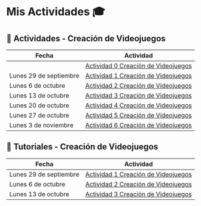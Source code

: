 # Mis Actividades  🎓

## 📅 Actividades - Creación de Videojuegos

| Fecha | Actividad |
|-------|-----------|
|  | [Actividad 0  Creación de Videojuegos](/actividades/actividad-0) |
| Lunes 29 de septiembre | [Actividad 1  Creación de Videojuegos](/actividades/actividad-1) |
| Lunes 6 de octubre | [Actividad 2  Creación de Videojuegos](/actividades/actividad-2) |
| Lunes 13 de octubre | [Actividad 3  Creación de Videojuegos](/actividades/actividad-3) |
| Lunes 20 de octubre | [Actividad 4  Creación de Videojuegos](/actividades/actividad-4) |
| Lunes 27 de octubre | [Actividad 5  Creación de Videojuegos](/actividades/actividad-5) |
| Lunes 3 de noviembre | [Actividad 6  Creación de Videojuegos](/actividades/actividad-6) |
## 📅 Tutoriales - Creación de Videojuegos
| Fecha | Actividad |
|-------|-----------|
| Lunes 29 de septiembre | [Actividad 1  Creación de Videojuegos](/tutoriales/tutorial1) |
| Lunes 6 de octubre | [Actividad 2  Creación de Videojuegos](/tutoriales/tutoriales2) |
| Lunes 13 de octubre | [Actividad 3  Creación de Videojuegos](/tutoriales/tutorial3) |

